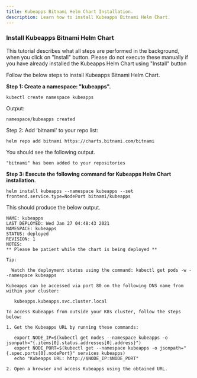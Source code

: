 ```yaml
---
title: Kubeapps Bitnami Helm Chart Installation.
description: Learn how to install Kubeapps Bitnami Helm Chart.
---
```


### Install Kubeapps Bitnami Helm Chart

This tutorial describes what all steps are performed in the background, when you click on "Install" button. Please do not execute these manually if you have already installed the Kubeapps Helm Chart using "Install" button


Follow the below steps to install Kubeapps Bitnami Helm Chart.

**Step 1: Create a namespace: "kubeapps".**

```
kubectl create namespace kubeapps
```

Output:

```
namespace/kubeapps created
```



Step 2: Add ‘bitnami' to your repo list:


```
helm repo add bitnami https://charts.bitnami.com/bitnami
```

You should see the following output.

```
"bitnami" has been added to your repositories
```


**Step 3: Execute the following command for Kubeapps Helm Chart installation.**

```
helm install kubeapps --namespace kubeapps --set frontend.service.type=NodePort bitnami/kubeapps
```

This should produce the below output.

```
NAME: kubeapps
LAST DEPLOYED: Wed Jan 27 04:48:43 2021
NAMESPACE: kubeapps
STATUS: deployed
REVISION: 1
NOTES:
** Please be patient while the chart is being deployed **

Tip:

  Watch the deployment status using the command: kubectl get pods -w --namespace kubeapps

Kubeapps can be accessed via port 80 on the following DNS name from within your cluster:

   kubeapps.kubeapps.svc.cluster.local

To access Kubeapps from outside your K8s cluster, follow the steps below:

1. Get the Kubeapps URL by running these commands:

   export NODE_IP=$(kubectl get nodes --namespace kubeapps -o jsonpath="{.items[0].status.addresses[0].address}")
   export NODE_PORT=$(kubectl get --namespace kubeapps -o jsonpath="{.spec.ports[0].nodePort}" services kubeapps)
   echo "Kubeapps URL: http://$NODE_IP:$NODE_PORT"

2. Open a browser and access Kubeapps using the obtained URL.
```




